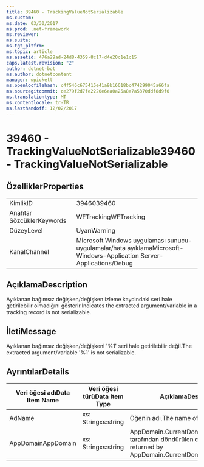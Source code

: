 ```yaml
---
title: 39460 - TrackingValueNotSerializable
ms.custom: 
ms.date: 03/30/2017
ms.prod: .net-framework
ms.reviewer: 
ms.suite: 
ms.tgt_pltfrm: 
ms.topic: article
ms.assetid: 476a29ad-24d8-4359-8c17-d4e20c1e1c15
caps.latest.revision: "2"
author: dotnet-bot
ms.author: dotnetcontent
manager: wpickett
ms.openlocfilehash: c4f546c675415e41a9b16618bc474299045a66fa
ms.sourcegitcommit: ce279f2d7fe2220e6ea0a25a8a7a5370ddf8d9f0
ms.translationtype: MT
ms.contentlocale: tr-TR
ms.lasthandoff: 12/02/2017
---
```

# <a name="39460---trackingvaluenotserializable"></a><span data-ttu-id="7ad52-102">39460 - TrackingValueNotSerializable</span><span class="sxs-lookup"><span data-stu-id="7ad52-102">39460 - TrackingValueNotSerializable</span></span>
## <a name="properties"></a><span data-ttu-id="7ad52-103">Özellikler</span><span class="sxs-lookup"><span data-stu-id="7ad52-103">Properties</span></span>  
  
|||  
|-|-|  
|<span data-ttu-id="7ad52-104">Kimlik</span><span class="sxs-lookup"><span data-stu-id="7ad52-104">ID</span></span>|<span data-ttu-id="7ad52-105">39460</span><span class="sxs-lookup"><span data-stu-id="7ad52-105">39460</span></span>|  
|<span data-ttu-id="7ad52-106">Anahtar Sözcükler</span><span class="sxs-lookup"><span data-stu-id="7ad52-106">Keywords</span></span>|<span data-ttu-id="7ad52-107">WFTracking</span><span class="sxs-lookup"><span data-stu-id="7ad52-107">WFTracking</span></span>|  
|<span data-ttu-id="7ad52-108">Düzey</span><span class="sxs-lookup"><span data-stu-id="7ad52-108">Level</span></span>|<span data-ttu-id="7ad52-109">Uyarı</span><span class="sxs-lookup"><span data-stu-id="7ad52-109">Warning</span></span>|  
|<span data-ttu-id="7ad52-110">Kanal</span><span class="sxs-lookup"><span data-stu-id="7ad52-110">Channel</span></span>|<span data-ttu-id="7ad52-111">Microsoft Windows uygulaması sunucu-uygulamalar/hata ayıklama</span><span class="sxs-lookup"><span data-stu-id="7ad52-111">Microsoft-Windows-Application Server-Applications/Debug</span></span>|  
  
## <a name="description"></a><span data-ttu-id="7ad52-112">Açıklama</span><span class="sxs-lookup"><span data-stu-id="7ad52-112">Description</span></span>  
 <span data-ttu-id="7ad52-113">Ayıklanan bağımsız değişken/değişken izleme kaydındaki seri hale getirilebilir olmadığını gösterir.</span><span class="sxs-lookup"><span data-stu-id="7ad52-113">Indicates the extracted argument/variable in a tracking record is not serializable.</span></span>  
  
## <a name="message"></a><span data-ttu-id="7ad52-114">İleti</span><span class="sxs-lookup"><span data-stu-id="7ad52-114">Message</span></span>  
 <span data-ttu-id="7ad52-115">Ayıklanan bağımsız değişken/değişkeni '%1' seri hale getirilebilir değil.</span><span class="sxs-lookup"><span data-stu-id="7ad52-115">The extracted argument/variable '%1' is not serializable.</span></span>  
  
## <a name="details"></a><span data-ttu-id="7ad52-116">Ayrıntılar</span><span class="sxs-lookup"><span data-stu-id="7ad52-116">Details</span></span>  
  
|<span data-ttu-id="7ad52-117">Veri öğesi adı</span><span class="sxs-lookup"><span data-stu-id="7ad52-117">Data Item Name</span></span>|<span data-ttu-id="7ad52-118">Veri öğesi türü</span><span class="sxs-lookup"><span data-stu-id="7ad52-118">Data Item Type</span></span>|<span data-ttu-id="7ad52-119">Açıklama</span><span class="sxs-lookup"><span data-stu-id="7ad52-119">Description</span></span>|  
|--------------------|--------------------|-----------------|  
|<span data-ttu-id="7ad52-120">Ad</span><span class="sxs-lookup"><span data-stu-id="7ad52-120">Name</span></span>|<span data-ttu-id="7ad52-121">xs: String</span><span class="sxs-lookup"><span data-stu-id="7ad52-121">xs:string</span></span>|<span data-ttu-id="7ad52-122">Öğenin adı.</span><span class="sxs-lookup"><span data-stu-id="7ad52-122">The name of the item.</span></span>|  
|<span data-ttu-id="7ad52-123">AppDomain</span><span class="sxs-lookup"><span data-stu-id="7ad52-123">AppDomain</span></span>|<span data-ttu-id="7ad52-124">xs: String</span><span class="sxs-lookup"><span data-stu-id="7ad52-124">xs:string</span></span>|<span data-ttu-id="7ad52-125">AppDomain.CurrentDomain.FriendlyName tarafından döndürülen dize.</span><span class="sxs-lookup"><span data-stu-id="7ad52-125">The string returned by AppDomain.CurrentDomain.FriendlyName.</span></span>|
